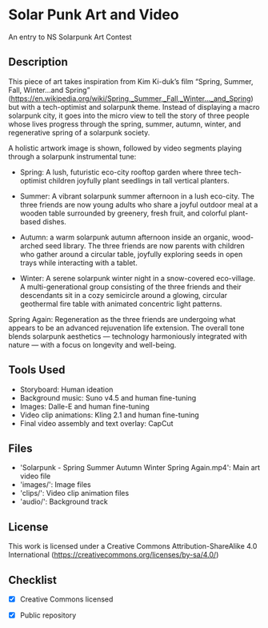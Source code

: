 # Solar Punk Art and Video
An entry to NS Solarpunk Art Contest

## Description
This piece of art takes inspiration from Kim Ki-duk’s film “Spring, Summer, Fall, Winter…and Spring” (https://en.wikipedia.org/wiki/Spring,_Summer,_Fall,_Winter..._and_Spring) but with a tech-optimist and solarpunk theme. Instead of displaying a macro solarpunk city, it goes into the micro view to tell the story of three people whose lives progress through the spring, summer, autumn, winter, and regenerative spring of a solarpunk society.

A holistic artwork image is shown, followed by video segments playing through a solarpunk instrumental tune:
- Spring: A lush, futuristic eco-city rooftop garden where three tech-optimist children joyfully plant seedlings in tall vertical planters.
  
- Summer: A vibrant solarpunk summer afternoon in a lush eco-city. The three friends are now young adults who share a joyful outdoor meal at a wooden table surrounded by greenery, fresh fruit, and colorful plant-based dishes.
  
- Autumn: a warm solarpunk autumn afternoon inside an organic, wood-arched seed library. The three friends are now parents with children who gather around a circular table, joyfully exploring seeds in open trays while interacting with a tablet.
  
- Winter: A serene solarpunk winter night in a snow-covered eco-village. A multi-generational group consisting of the three friends and their descendants sit in a cozy semicircle around a glowing, circular geothermal fire table with animated concentric light patterns.
  
Spring Again: Regeneration as the three friends are undergoing what appears to be an advanced rejuvenation life extension. The overall tone blends solarpunk aesthetics — technology harmoniously integrated with nature — with a focus on longevity and well-being.

## Tools Used
- Storyboard: Human ideation
- Background music: Suno v4.5 and human fine-tuning
- Images: Dalle-E and human fine-tuning
- Video clip animations: Kling 2.1 and human fine-tuning
- Final video assembly and text overlay: CapCut

## Files
- 'Solarpunk -  Spring Summer Autumn Winter Spring Again.mp4': Main art video file
- 'images/': Image files 
- 'clips/': Video clip animation files
- 'audio/': Background track 

## License
This work is licensed under a Creative Commons Attribution-ShareAlike 4.0 International (https://creativecommons.org/licenses/by-sa/4.0/) 

## Checklist
- [x] Creative Commons licensed
- [x] Public repository

